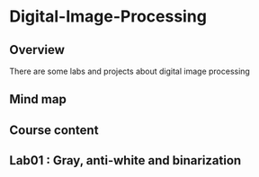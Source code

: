 # Digital-Image-Processing

## Overview
There are some labs and projects about digital image processing
>

## Mind map
>

## Course content
>

## Lab01 : Gray, anti-white and binarization
>
